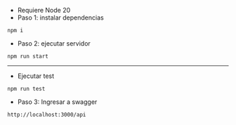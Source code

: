 - Requiere Node 20
- Paso 1: instalar dependencias
```
npm i
```
- Paso 2: ejecutar servidor
```
npm run start
```
***
- Ejecutar test
```
npm run test
```
- Paso 3: Ingresar a swagger
```
http://localhost:3000/api
```